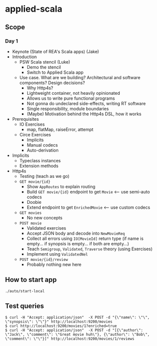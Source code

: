 # applied-scala

## Scope

### Day 1

- Keynote (State of REA's Scala apps) (Jake)
- Introduction
  - PSW Scala stencil (Luke)
    - Demo the stencil
    - Switch to Applied Scala app  
  - Use case. What are we building? Architectural and software components? Design decisions?
    - Why Http4s?
    - Lightweight container, not heavily opinionated
    - Allows us to write pure functional programs
    - Not gonna do undeclared side-effects, writing RT software
    - Single responsibility, module boundaries
    - (Maybe) Motivation behind the Http4s DSL, how it works
- Prerequisites
  - IO Exercises
    - map, flatMap, raiseError, attempt
  - Circe Exercises
    - Implicits
    - Manual codecs
    - Auto-derivation
- Implicits
  - Typeclass instances
  - Extension methods
- Http4s
  - Testing (teach as we go)
  - `GET movie/{id}`
    - Show `AppRoutes` to explain routing
    - Build `GET movie/{id}` endpoint to get `Movie` <-- use semi-auto codecs
    - Doobie
    - Extend endpoint to get `EnrichedMovie` <-- use custom codecs
  - `GET movies`
    - No new concepts
  - `POST movie`
    - Validated exercises
    - Accept JSON body and decode into `NewMovieReq`
    - Collect all errors using `IO[MovieId]` return type (if name is empty... if synopsis is empty... if both are empty...) 
    - Teach `Semigroup`, `Validated`, `Traverse` theory (using Exercises)
    - Implement using `ValidatedNel`
  - `POST movie/{id}/review`
    - Probably nothing new here


## How to start app

```
./auto/start-local
```

## Test queries

```
$ curl -H "Accept: application/json"  -X POST -d "{\"name\": \"\", \"synopsis\": \"\"}" http://localhost:9200/movies
$ curl http://localhost:9200/movies/1?enriched=true
$ curl -H "Accept: application/json"  -X POST -d "[{\"author\": \"Jack\", \"comment\": \"Great movie huh\"}, {\"author\": \"Bob\", \"comment\": \"\"}]" http://localhost:9200/movies/1/reviews
```
